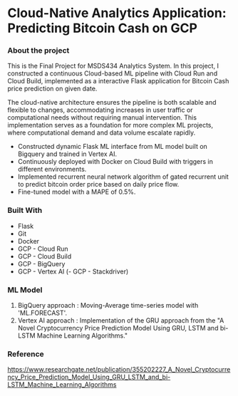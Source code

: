 # Cloud-Native Analytics Application: Predicting Bitcoin Cash on GCP

### About the project
This is the Final Project for MSDS434 Analytics System. In this project, I constructed a continuous Cloud-based ML pipeline with Cloud Run and Cloud Build, implemented as a interactive Flask application for Bitcoin Cash price prediction on given date.
                       
The cloud-native architecture ensures the pipeline is both scalable and flexible to changes, accommodating increases in user traffic or computational needs without requiring manual intervention. This implementation serves as a foundation for more complex ML projects, where computational demand and data volume escalate rapidly.

- Constructed dynamic Flask ML interface from ML model built on  Bigquery and trained in Vertex AI.
- Continuously deployed with Docker on Cloud Build with triggers in different environments.
- Implemented recurrent neural network algorithm of gated recurrent unit to predict bitcoin order price based on daily price flow.
- Fine-tuned model with a MAPE of 0.5%.

### Built With
- Flask
- Git
- Docker
- GCP - Cloud Run
- GCP - Cloud Build
- GCP - BigQuery
- GCP - Vertex AI
(- GCP - Stackdriver)

### ML Model
1. BigQuery approach : Moving-Average time-series model with 'ML.FORECAST'.
2. Vertex AI approach : Implementation of the GRU approach from the "A Novel Cryptocurrency Price Prediction Model Using GRU, LSTM and bi-LSTM Machine Learning Algorithms."

### Reference 
https://www.researchgate.net/publication/355202227_A_Novel_Cryptocurrency_Price_Prediction_Model_Using_GRU_LSTM_and_bi-LSTM_Machine_Learning_Algorithms




